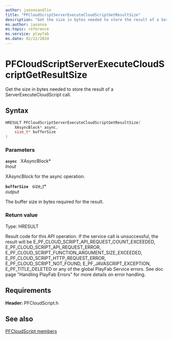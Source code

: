 ```yaml
---
author: jasonsandlin
title: "PFCloudScriptServerExecuteCloudScriptGetResultSize"
description: "Get the size in bytes needed to store the result of a ServerExecuteCloudScript call."
ms.author: jasonsa
ms.topic: reference
ms.service: playfab
ms.date: 02/22/2024
---
```


# PFCloudScriptServerExecuteCloudScriptGetResultSize  

Get the size in bytes needed to store the result of a ServerExecuteCloudScript call.  

## Syntax  
  
```cpp
HRESULT PFCloudScriptServerExecuteCloudScriptGetResultSize(  
    XAsyncBlock* async,  
    size_t* bufferSize  
)  
```  
  
### Parameters  
  
**`async`** &nbsp; XAsyncBlock*  
*_Inout_*  
  
XAsyncBlock for the async operation.  
  
**`bufferSize`** &nbsp; size_t*  
*output*  
  
The buffer size in bytes required for the result.  
  
  
### Return value
Type: HRESULT
  
Result code for this API operation. If the service call is unsuccessful, the result will be E_PF_CLOUD_SCRIPT_API_REQUEST_COUNT_EXCEEDED, E_PF_CLOUD_SCRIPT_API_REQUEST_ERROR, E_PF_CLOUD_SCRIPT_FUNCTION_ARGUMENT_SIZE_EXCEEDED, E_PF_CLOUD_SCRIPT_HTTP_REQUEST_ERROR, E_PF_CLOUD_SCRIPT_NOT_FOUND, E_PF_JAVASCRIPT_EXCEPTION, E_PF_TITLE_DELETED or any of the global PlayFab Service errors. See doc page "Handling PlayFab Errors" for more details on error handling.
  
  
## Requirements  
  
**Header:** PFCloudScript.h
  
## See also  
[PFCloudScript members](../pfcloudscript_members.md)  

  
  
